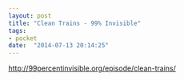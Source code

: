 ```yaml
---
layout: post
title: "Clean Trains - 99% Invisible"
tags:
- pocket
date:  "2014-07-13 20:14:25"
---
```


http://99percentinvisible.org/episode/clean-trains/

